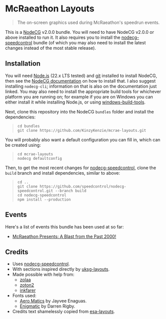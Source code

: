 # McRaeathon Layouts

> The on-screen graphics used during McRaeathon's speedrun events.

This is a [NodeCG](http://github.com/nodecg/nodecg) v2.0.0 bundle. You will need to have NodeCG v2.0.0 or above installed to run it. It also requires you to install the [nodecg-speedcontrol](https://github.com/speedcontrol/nodecg-speedcontrol) bundle (of which you may also need to install the latest changes instead of the most stable release).

## Installation

You will need [Node.js](https://nodejs.org) (22.x LTS tested) and [git](https://git-scm.com/) installed to install NodeCG, then see the [NodeCG documentation](https://www.nodecg.dev/docs/installing) on how to install that. I also suggest installing `nodecg-cli`; information on that is also on the documentation just linked. You may also need to install the appropriate build tools for whichever platform you are running on; for example if you are on Windows you can either install it while installing Node.js, or using [windows-build-tools](https://github.com/felixrieseberg/windows-build-tools).

Next, clone this repository into the NodeCG `bundles` folder and install the dependencies:
> ```
> cd bundles
> git clone https://github.com/KinzyKenzie/mcrae-layouts.git
> ```

You will probably also want a default configuration you can fill in, which can be created using:
> ```
> cd mcrae-layouts
> nodecg defaultconfig
> ```

Then, to get the most recent changes for [nodecg-speedcontrol](https://github.com/speedcontrol/nodecg-speedcontrol), clone the `build` branch and install dependencies, similar to above:
> ```
> cd ..
> git clone https://github.com/speedcontrol/nodecg-speedcontrol.git --branch build
> cd nodecg-speedcontrol
> npm install --production
> ```

## Events

Here's a list of events this bundle has been used at so far:
* [McRaeathon Presents: A Blast from the Past 2000!](https://oengus.io/marathon/McRaeBFTP2)

## Credits

* Uses [nodecg-speedcontrol](https://github.com/speedcontrol/nodecg-speedcontrol).
* With sections inspired directly by [uksg-layouts](https://github.com/uksgmarathon/uksg-layouts).
* Made possible with help from:
    * [zolaa](https://speedrun.com/users/zolaa)
    * [zoton2](https://github.com/zoton2)
    * [inkfarer](https://github.com/inkfarer)
* Fonts used:
    * [Aero Matics](https://tilde.club/~harvettfox96/l/) by Jayvee Enaguas.
    * [Enigmatic](https://dartcanada.tripod.com/Objets/New/new.html) by Darren Rigby.
* Credits text shamelessly copied from [esa-layouts](https://github.com/esamarathon/esa-layouts).
